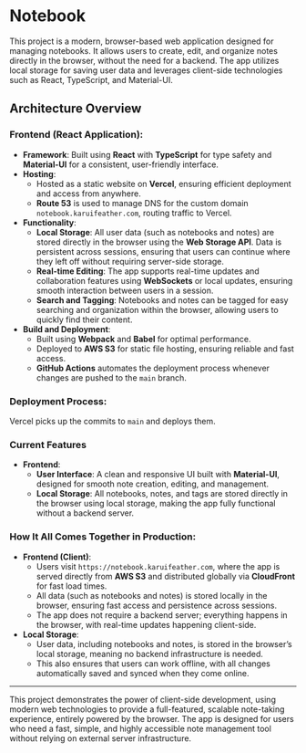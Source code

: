 # Notebook

This project is a modern, browser-based web application designed for managing notebooks. It allows users to create, edit, and organize notes directly in the browser, without the need for a backend. The app utilizes local storage for saving user data and leverages client-side technologies such as React, TypeScript, and Material-UI.

## Architecture Overview

### Frontend (React Application):

- **Framework**: Built using **React** with **TypeScript** for type safety and **Material-UI** for a consistent, user-friendly interface.
- **Hosting**:
  - Hosted as a static website on **Vercel**, ensuring efficient deployment and access from anywhere.
  - **Route 53** is used to manage DNS for the custom domain `notebook.karuifeather.com`, routing traffic to Vercel.
- **Functionality**:
  - **Local Storage**: All user data (such as notebooks and notes) are stored directly in the browser using the **Web Storage API**. Data is persistent across sessions, ensuring that users can continue where they left off without requiring server-side storage.
  - **Real-time Editing**: The app supports real-time updates and collaboration features using **WebSockets** or local updates, ensuring smooth interaction between users in a session.
  - **Search and Tagging**: Notebooks and notes can be tagged for easy searching and organization within the browser, allowing users to quickly find their content.
- **Build and Deployment**:
  - Built using **Webpack** and **Babel** for optimal performance.
  - Deployed to **AWS S3** for static file hosting, ensuring reliable and fast access.
  - **GitHub Actions** automates the deployment process whenever changes are pushed to the `main` branch.

### Deployment Process:

Vercel picks up the commits to `main` and deploys them.

### Current Features

- **Frontend**:
  - **User Interface**: A clean and responsive UI built with **Material-UI**, designed for smooth note creation, editing, and management.
  - **Local Storage**: All notebooks, notes, and tags are stored directly in the browser using local storage, making the app fully functional without a backend server.

### How It All Comes Together in Production:

- **Frontend (Client)**:
  - Users visit `https://notebook.karuifeather.com`, where the app is served directly from **AWS S3** and distributed globally via **CloudFront** for fast load times.
  - All data (such as notebooks and notes) is stored locally in the browser, ensuring fast access and persistence across sessions.
  - The app does not require a backend server; everything happens in the browser, with real-time updates happening client-side.
- **Local Storage**:
  - User data, including notebooks and notes, is stored in the browser’s local storage, meaning no backend infrastructure is needed.
  - This also ensures that users can work offline, with all changes automatically saved and synced when they come online.

---

This project demonstrates the power of client-side development, using modern web technologies to provide a full-featured, scalable note-taking experience, entirely powered by the browser. The app is designed for users who need a fast, simple, and highly accessible note management tool without relying on external server infrastructure.
